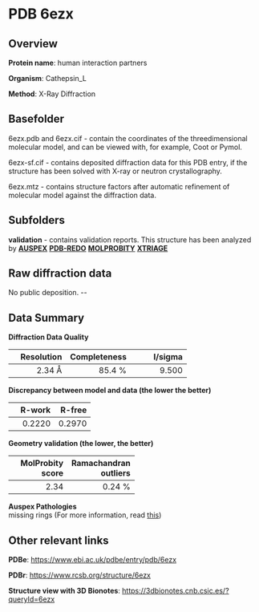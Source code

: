 # PDB 6ezx

## Overview

**Protein name**: human interaction partners

**Organism**: Cathepsin_L

**Method**: X-Ray Diffraction

## Basefolder

6ezx.pdb and 6ezx.cif - contain the coordinates of the threedimensional molecular model, and can be viewed with, for example, Coot or Pymol.

6ezx-sf.cif - contains deposited diffraction data for this PDB entry, if the structure has been solved with X-ray or neutron crystallography.

6ezx.mtz - contains structure factors after automatic refinement of molecular model against the diffraction data.

## Subfolders





**validation** - contains validation reports. This structure has been analyzed by [**AUSPEX**](https://github.com/thorn-lab/coronavirus_structural_task_force/tree/master/pdb/human_interaction_partners/Cathepsin_L/6ezx/validation/auspex) [**PDB-REDO**](https://github.com/thorn-lab/coronavirus_structural_task_force/tree/master/pdb/human_interaction_partners/Cathepsin_L/6ezx/validation/pdb-redo) [**MOLPROBITY**](https://github.com/thorn-lab/coronavirus_structural_task_force/tree/master/pdb/human_interaction_partners/Cathepsin_L/6ezx/validation/molprobity) [**XTRIAGE**](https://github.com/thorn-lab/coronavirus_structural_task_force/blob/master/pdb/human_interaction_partners/Cathepsin_L/6ezx/validation/Xtriage_output.log) 

## Raw diffraction data

No public deposition. --<br> 

## Data Summary
**Diffraction Data Quality**

|   | Resolution | Completeness| I/sigma |
|---|-------------:|----------------:|--------------:|
|   |2.34 Å|85.4  %|<img width=50/>9.500|

**Discrepancy between model and data (the lower the better)**

|   | **R-work**| **R-free**   
|---|-------------:|----------------:|           
||  0.2220|  0.2970|

**Geometry validation (the lower, the better)**

|   |**MolProbity<br>score**| **Ramachandran<br>outliers** 
|---|-------------:|----------------:|
||  2.34|  0.24 %|

**Auspex Pathologies**<br> missing rings (For more information, read [this](https://github.com/thorn-lab/coronavirus_structural_task_force/blob/master/pdb/human_interaction_partners/Cathepsin_L/6ezx/validation/auspex/6ezx_auspex_comments.txt))

 



## Other relevant links 
**PDBe**:  https://www.ebi.ac.uk/pdbe/entry/pdb/6ezx
 
**PDBr**: https://www.rcsb.org/structure/6ezx 

**Structure view with 3D Bionotes**: https://3dbionotes.cnb.csic.es/?queryId=6ezx

